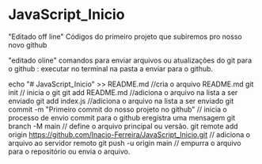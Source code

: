 ﻿# JavaScript_Inicio
"Editado off line"
Códigos do primeiro projeto que subiremos pro nosso novo github

"editado oline"
comandos para enviar arquivos ou atualizações do git para o github :
executar no terminal na pasta a enviar para o github.

echo "# JavaScript_Inicio" >> README.md //cria o arquivo README.md
git init // inicia o git
git add README.md //adiciona o arquivo na lista a ser enviado
git add index.js //adiciona o arquivo na lista a ser enviado
git commit -m "Primeiro commit do nosso projeto no github" // inicia o processo de envio commit para o github eregistra uma mensagem
git branch -M main // define o arquivo principal ou versão.
git remote add origin https://github.com/Inacio-Ferreira/JavaScript_Inicio.git // adiciona o arquivo ao servidor remoto
git push -u origin main // empurra o arquivo para o repositório ou envia o arquivo.


